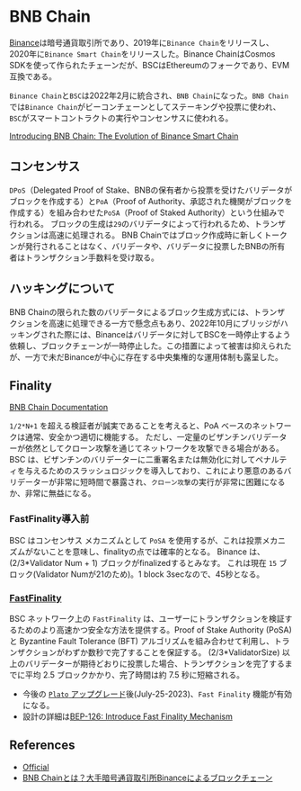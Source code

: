 # BNB Chain
[Binance](https://www.binance.com/en)は暗号通貨取引所であり、2019年に`Binance Chain`をリリースし、2020年に`Binance Smart Chain`をリリースした。Binance ChainはCosmos SDKを使って作られたチェーンだが、BSCはEthereumのフォークであり、EVM互換である。

`Binance Chain`と`BSC`は2022年2月に統合され、`BNB Chain`になった。`BNB Chain`では`Binance Chain`がビーコンチェーンとしてステーキングや投票に使われ、`BSC`がスマートコントラクトの実行やコンセンサスに使われる。

[Introducing BNB Chain: The Evolution of Binance Smart Chain](https://www.binance.com/en/support/announcement/introducing-bnb-chain-the-evolution-of-binance-smart-chain-854415cf3d214371a7b60cf01ead0918)

## コンセンサス
`DPoS`（Delegated Proof of Stake、BNBの保有者から投票を受けたバリデータがブロックを作成する）と`PoA`（Proof of Authority、承認された機関がブロックを作成する）を組み合わせた`PoSA`（Proof of Staked Authority）という仕組みで行われる。
ブロックの生成は`29`のバリデータによって行われるため、トランザクションは高速に処理される。
BNB Chainではブロック作成時に新しくトークンが発行されることはなく、バリデータや、バリデータに投票したBNBの所有者はトランザクション手数料を受け取る。

## ハッキングについて
BNB Chainの限られた数のバリデータによるブロック生成方式には、トランザクションを高速に処理できる一方で懸念点もあり、2022年10月にブリッジがハッキングされた際には、Binanceはバリデータに対してBSCを一時停止するよう依頼し、ブロックチェーンが一時停止した。この措置によって被害は抑えられたが、一方で未だBinanceが中心に存在する中央集権的な運用体制も露呈した。

## Finality
[BNB Chain Documentation](https://docs.bnbchain.org/docs/learn/intro/#fast-finality)

`1/2*N+1` を超える検証者が誠実であることを考えると、PoA ベースのネットワークは通常、安全かつ適切に機能する。
ただし、一定量のビザンチンバリデーターが依然としてクローン攻撃を通じてネットワークを攻撃できる場合がある。 BSC は、ビザンチンのバリデーターに二重署名または無効化に対してペナルティを与えるためのスラッシュロジックを導入しており、これにより悪意のあるバリデーターが非常に短時間で暴露され、`クローン攻撃`の実行が非常に困難になるか、非常に無益になる。

### FastFinality導入前
BSC はコンセンサス メカニズムとして `PoSA` を使用するが、これは投票メカニズムがないことを意味し、finalityの点では確率的となる。
Binance は、(2/3*Validator Num + 1) ブロックがfinalizedするとみなす。
これは現在 `15` ブロック(Validator Numが21のため)。1 block 3secなので、45秒となる。

### [FastFinality](https://www.bnbchain.org/en/blog/the-coming-fastfinality-on-bsc/)


BSC ネットワーク上の `FastFinality` は、ユーザーにトランザクションを検証するためのより高速かつ安全な方法を提供する。Proof of Stake Authority (PoSA) と Byzantine Fault Tolerance (BFT) アルゴリズムを組み合わせて利用し、トランザクションがわずか数秒で完了することを保証する。
(2/3*ValidatorSize) 以上のバリデーターが期待どおりに投票した場合、トランザクションを完了するまでに平均 2.5 ブロックかかり、完了時間は約 7.5 秒に短縮される。

- 今後の [`Plato` アップグレード](https://forum.bnbchain.org/t/bnb-chain-upgrades-mainnet/936#platoupcoming-6)後(July-25-2023)、`Fast Finality` 機能が有効になる。
- 設計の詳細は[BEP-126: Introduce Fast Finality Mechanism](https://github.com/bnb-chain/BEPs/blob/master/BEP126.md)

## References
- [Official](https://www.bnbchain.org/en)
- [BNB Chainとは？大手暗号通貨取引所Binanceによるブロックチェーン](https://gaiax-blockchain.com/bnb-chain)